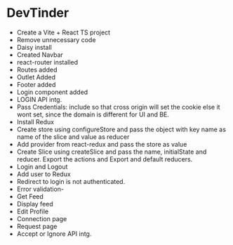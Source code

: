 # DevTinder

- Create a Vite + React TS project
- Remove unnecessary code
- Daisy install
- Created Navbar
- react-router installed
- Routes added
- Outlet Added
- Footer added
- Login component added
- LOGIN API intg.
- Pass Credentials: include so that cross origin will set the cookie else it wont set, since the domain is different for UI and BE.
- Install Redux
- Create store using configureStore and pass the object with key name as name of the slice and value as reducer
- Add provider from react-redux and pass the store as value
- Create Slice using createSlice and pass the name, initialState and reducer. Export the actions and Export and default reducers.
- Login and Logout
- Add user to Redux
- Redirect to login is not authenticated.
- Error validation-
- Get Feed
- Display feed
- Edit Profile
- Connection page
- Request page
- Accept or Ignore API intg.
